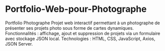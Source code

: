 # Portfolio-Web-pour-Photographe
Portfolio Photographe Projet web interactif permettant à un photographe de présenter ses projets photo sous forme de cartes dynamiques. Fonctionnalités : affichage, ajout et suppression de projets via un formulaire avec stockage JSON local. Technologies : HTML, CSS, JavaScript, Axios, JSON Server.
